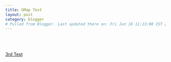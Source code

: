 ```yaml
---
title: GMap Test
layout: post
category: blogger
# Pulled from Blogger. Last updated there on: Fri Jun 16 11:13:00 IST 2006
---
```

<script src="http://maps.google.com/maps?file=api&v=2&key=ABQIAAAAZFzClZgpuGZ7n2OVWWjyPxTYrnCBaaQ9X3WZSBjs7pEgLNseJRTvhjKc6fcNBIRYL64guKY-gGIwhQ" type="text/javascript"></script><br /><script <br />type="text/javascript"> function map_details() { var map = new GMap(document.getElementById("google_map")); map.addControl(new GSmallMapControl()); map.centerAndZoom(new GPoint(-121.892195, 36.605451), 4); map.addOverlay(new GMarker(new GPoint(-121.892195, 36.605451))); map.addOverlay(new GMarker(new GPoint(-121.786022, 36.802739)));}</script><br /><br /><a href="#" onclick="map_details()" target="_self">3rd Test</a>
